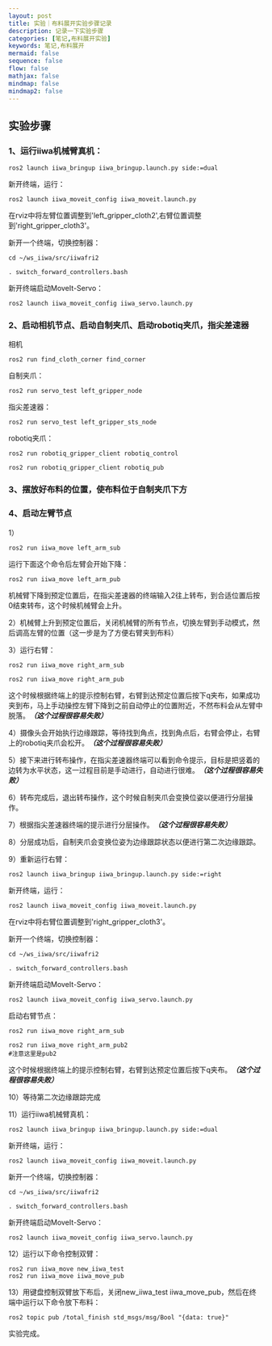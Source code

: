 ```yaml
---
layout: post
title: 实验｜布料展开实验步骤记录
description: 记录一下实验步骤
categories: [笔记,布料展开实验]
keywords: 笔记,布料展开
mermaid: false
sequence: false
flow: false
mathjax: false
mindmap: false
mindmap2: false
---
```


## 实验步骤

### 1、运行iiwa机械臂真机：

```
ros2 launch iiwa_bringup iiwa_bringup.launch.py side:=dual
```

新开终端，运行：
```
ros2 launch iiwa_moveit_config iiwa_moveit.launch.py
```
在rviz中将左臂位置调整到'left_gripper_cloth2',右臂位置调整到'right_gripper_cloth3'。

新开一个终端，切换控制器：
```
cd ~/ws_iiwa/src/iiwafri2

. switch_forward_controllers.bash
```
新开终端启动MoveIt-Servo：
```
ros2 launch iiwa_moveit_config iiwa_servo.launch.py
```

### 2、启动相机节点、启动自制夹爪、启动robotiq夹爪，指尖差速器

相机
```
ros2 run find_cloth_corner find_corner 
```

自制夹爪：
```
ros2 run servo_test left_gripper_node

```
指尖差速器：

```
ros2 run servo_test left_gripper_sts_node
```
robotiq夹爪：
```
ros2 run robotiq_gripper_client robotiq_control

ros2 run robotiq_gripper_client robotiq_pub

```

### 3、摆放好布料的位置，使布料位于自制夹爪下方

### 4、启动左臂节点

1）
```
ros2 run iiwa_move left_arm_sub
```

运行下面这个命令后左臂会开始下降：
```
ros2 run iiwa_move left_arm_pub
```
机械臂下降到预定位置后，在指尖差速器的终端输入2往上转布，到合适位置后按0结束转布，这个时候机械臂会上升。

2）机械臂上升到预定位置后，关闭机械臂的所有节点，切换左臂到手动模式，然后调高左臂的位置（这一步是为了方便右臂夹到布料）

3）运行右臂：

```
ros2 run iiwa_move right_arm_sub
```

```
ros2 run iiwa_move right_arm_pub
```
这个时候根据终端上的提示控制右臂，右臂到达预定位置后按下q夹布，如果成功夹到布，马上手动操控左臂下降到之前自动停止的位置附近，不然布料会从左臂中脱落。***（这个过程很容易失败）***

4）摄像头会开始执行边缘跟踪，等待找到角点，找到角点后，右臂会停止，右臂上的robotiq夹爪会松开。***（这个过程很容易失败）***

5）接下来进行转布操作，在指尖差速器终端可以看到命令提示，目标是把竖着的边转为水平状态，这一过程目前是手动进行，自动进行很难。***（这个过程很容易失败）***

6）转布完成后，退出转布操作，这个时候自制夹爪会变换位姿以便进行分层操作。

7）根据指尖差速器终端的提示进行分层操作。***（这个过程很容易失败）***

8）分层成功后，自制夹爪会变换位姿为边缘跟踪状态以便进行第二次边缘跟踪。

9）重新运行右臂：
```
ros2 launch iiwa_bringup iiwa_bringup.launch.py side:=right
```

新开终端，运行：
```
ros2 launch iiwa_moveit_config iiwa_moveit.launch.py
```
在rviz中将右臂位置调整到'right_gripper_cloth3'。

新开一个终端，切换控制器：
```
cd ~/ws_iiwa/src/iiwafri2

. switch_forward_controllers.bash
```
新开终端启动MoveIt-Servo：
```
ros2 launch iiwa_moveit_config iiwa_servo.launch.py
```
启动右臂节点：
```
ros2 run iiwa_move right_arm_sub
```

```
ros2 run iiwa_move right_arm_pub2
#注意这里是pub2
```
这个时候根据终端上的提示控制右臂，右臂到达预定位置后按下q夹布。***（这个过程很容易失败）***

10）等待第二次边缘跟踪完成

11）运行iiwa机械臂真机：

```
ros2 launch iiwa_bringup iiwa_bringup.launch.py side:=dual
```

新开终端，运行：
```
ros2 launch iiwa_moveit_config iiwa_moveit.launch.py
```

新开一个终端，切换控制器：
```
cd ~/ws_iiwa/src/iiwafri2

. switch_forward_controllers.bash
```
新开终端启动MoveIt-Servo：
```
ros2 launch iiwa_moveit_config iiwa_servo.launch.py
```

12）运行以下命令控制双臂：
```
ros2 run iiwa_move new_iiwa_test
ros2 run iiwa_move iiwa_move_pub
```
13）用键盘控制双臂放下布后，关闭new_iiwa_test iiwa_move_pub，然后在终端中运行以下命令放下布料：
```
ros2 topic pub /total_finish std_msgs/msg/Bool "{data: true}"
```

实验完成。




